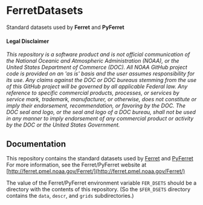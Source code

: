 # FerretDatasets
Standard datasets used by **Ferret** and **PyFerret**

#### Legal Disclaimer
*This repository is a software product and is not official communication 
of the National Oceanic and Atmospheric Administration (NOAA), or the 
United States Department of Commerce (DOC).  All NOAA GitHub project 
code is provided on an 'as is' basis and the user assumes responsibility 
for its use.  Any claims against the DOC or DOC bureaus stemming from 
the use of this GitHub project will be governed by all applicable Federal 
law.  Any reference to specific commercial products, processes, or services 
by service mark, trademark, manufacturer, or otherwise, does not constitute 
or imply their endorsement, recommendation, or favoring by the DOC. 
The DOC seal and logo, or the seal and logo of a DOC bureau, shall not 
be used in any manner to imply endorsement of any commercial product 
or activity by the DOC or the United States Government.*

## Documentation

This repository contains the standard datasets used by 
[Ferret](http://github.com/NOAA-PMEL/Ferret) 
and 
[PyFerret](http://github.com/NOAA-PMEL/PyFerret)
For more information, see the Ferret/PyFerret website at
[http://ferret.pmel.noaa.gov/Ferret/](http://ferret.pmel.noaa.gov/Ferret/)

The value of the Ferret/PyFerret environment variable `FER_DSETS` 
should be a directory with the contents of this repository. 
(So the `$FER_DSETS` directory contains the `data`, `descr`, and 
`grids` subdirectories.)

